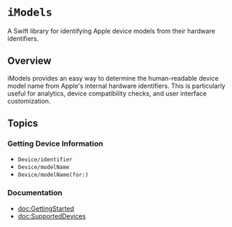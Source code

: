 # ``iModels``

A Swift library for identifying Apple device models from their hardware identifiers.

## Overview

iModels provides an easy way to determine the human-readable device model name from Apple's internal hardware identifiers. This is particularly useful for analytics, device compatibility checks, and user interface customization.

## Topics

### Getting Device Information

- ``Device/identifier``
- ``Device/modelName``
- ``Device/modelName(for:)``

### Documentation

- <doc:GettingStarted>
- <doc:SupportedDevices>